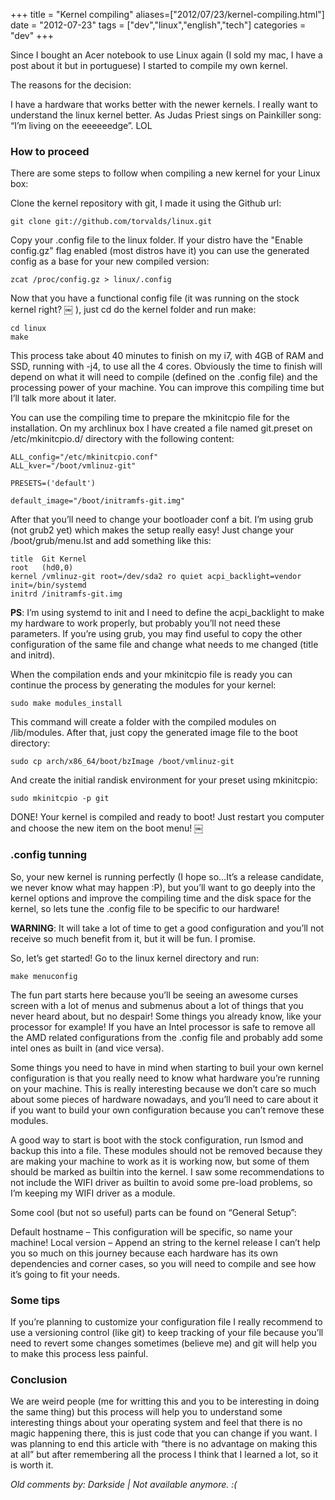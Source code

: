 +++
title = "Kernel compiling"
aliases=["2012/07/23/kernel-compiling.html"]
date = "2012-07-23"
tags = ["dev","linux","english","tech"]
categories = "dev"
+++

Since I bought an Acer notebook to use Linux again (I sold my mac, I
have a post about it but in portuguese) I started to compile my own
kernel.

The reasons for the decision:

I have a hardware that works better with the newer kernels.
I really want to understand the linux kernel better.
As Judas Priest sings on Painkiller song: “I’m living on the eeeeeedge”. LOL

### How to proceed

There are some steps to follow when compiling a new kernel for your
Linux box:

Clone the kernel repository with git, I made it using the Github url:

    git clone git://github.com/torvalds/linux.git

Copy your .config file to the linux folder. If your distro have the
"Enable config.gz" flag enabled (most distros have it) you can use the
generated config as a base for your new compiled version:

    zcat /proc/config.gz > linux/.config

Now that you have a functional config file (it was running on the
stock kernel right? ￼ ), just cd do the kernel folder and run make:

    cd linux
    make

This process take about 40 minutes to finish on my i7, with 4GB of RAM
and SSD, running with -j4, to use all the 4 cores. Obviously the time
to finish will depend on what it will need to compile (defined on the
.config file) and the processing power of your machine. You can
improve this compiling time but I’ll talk more about it later.

You can use the compiling time to prepare the mkinitcpio file for the
installation. On my archlinux box I have created a file named
git.preset on /etc/mkinitcpio.d/ directory with the following content:

    ALL_config="/etc/mkinitcpio.conf"
    ALL_kver="/boot/vmlinuz-git"

    PRESETS=('default')

    default_image="/boot/initramfs-git.img"

After that you’ll need to change your bootloader conf a bit. I’m using
grub (not grub2 yet) which makes the setup really easy! Just change
your /boot/grub/menu.lst and add something like this:

    title  Git Kernel
    root   (hd0,0)
    kernel /vmlinuz-git root=/dev/sda2 ro quiet acpi_backlight=vendor init=/bin/systemd
    initrd /initramfs-git.img

**PS**: I’m using systemd to init and I need to define the
acpi_backlight to make my hardware to work properly, but probably
you’ll not need these parameters. If you’re using grub, you may find
useful to copy the other configuration of the same file and change
what needs to me changed (title and initrd).

When the compilation ends and your mkinitcpio file is ready you can
continue the process by generating the modules for your kernel:

    sudo make modules_install

This command will create a folder with the compiled modules on
/lib/modules. After that, just copy the generated image file to the
boot directory:

    sudo cp arch/x86_64/boot/bzImage /boot/vmlinuz-git

And create the initial randisk environment for your preset using
mkinitcpio:

    sudo mkinitcpio -p git

DONE! Your kernel is compiled and ready to boot! Just restart you
computer and choose the new item on the boot menu! ￼

### .config tunning

So, your new kernel is running perfectly (I hope so…It’s a release
candidate, we never know what may happen :P), but you’ll want to go
deeply into the kernel options and improve the compiling time and the
disk space for the kernel, so lets tune the .config file to be
specific to our hardware!

**WARNING**: It will take a lot of time to get a good configuration
and you’ll not receive so much benefit from it, but it will be
fun. I promise.

So, let’s get started! Go to the linux kernel directory and run:

    make menuconfig

The fun part starts here because you’ll be seeing an awesome curses
screen with a lot of menus and submenus about a lot of things that you
never heard about, but no despair! Some things you already know, like
your processor for example! If you have an Intel processor is safe to
remove all the AMD related configurations from the .config file and
probably add some intel ones as built in (and vice versa).

Some things you need to have in mind when starting to buil your own
kernel configuration is that you really need to know what hardware
you’re running on your machine. This is really interesting because we
don’t care so much about some pieces of hardware nowadays, and you’ll
need to care about it if you want to build your own configuration
because you can’t remove these modules.

A good way to start is boot with the stock configuration, run lsmod
and backup this into a file. These modules should not be removed
because they are making your machine to work as it is working now, but
some of them should be marked as builtin into the kernel. I saw some
recommendations to not include the WIFI driver as builtin to avoid
some pre-load problems, so I’m keeping my WIFI driver as a module.

Some cool (but not so useful) parts can be found on “General Setup”:

Default hostname – This configuration will be specific, so name your
machine!  Local version – Append an string to the kernel release I
can’t help you so much on this journey because each hardware has its
own dependencies and corner cases, so you will need to compile and see
how it’s going to fit your needs.

### Some tips

If you’re planning to customize your configuration file I really
recommend to use a versioning control (like git) to keep tracking of
your file because you’ll need to revert some changes sometimes
(believe me) and git will help you to make this process less painful.

### Conclusion

We are weird people (me for writting this and you to be interesting in
doing the same thing) but this process will help you to understand
some interesting things about your operating system and feel that
there is no magic happening there, this is just code that you can
change if you want. I was planning to end this article with “there is
no advantage on making this at all” but after remembering all the
process I think that I learned a lot, so it is worth it.



_Old comments by: Darkside | Not available anymore. :(_
